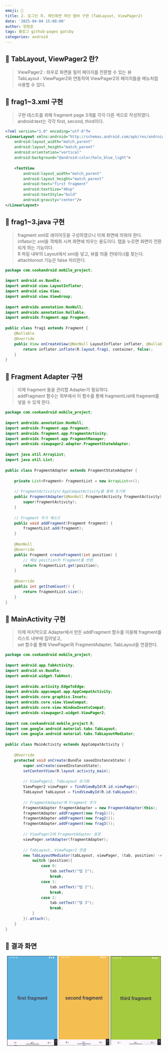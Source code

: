 ```yaml
---
emoji: 🔮
title: 2. 로그인 후, 메인화면 하단 탭바 구현 (TabLayout, ViewPager2)
date: '2025-04-04 15:00:00'
author: 양원준
tags: 블로그 github-pages gatsby
categories: android
---
```


## 📌 TabLayout, ViewPager2 란?
> ViewPager2 : 좌우로 화면을 밀어 페이지를 전환할 수 있는 뷰\
TabLayout : ViewPager2와 연동하여 ViewPager2의 페이지들을 메뉴처럼 사용할 수 있다.

## 📌 frag1~3.xml 구현
> 구현 테스트를 위해 fragment page 3개를 각각 다른 색으로 작성하였다.\
android:text는 각각 first, second, third이다. 

```xml
<?xml version="1.0" encoding="utf-8"?>
<LinearLayout xmlns:android="http://schemas.android.com/apk/res/android"
    android:layout_width="match_parent"
    android:layout_height="match_parent"
    android:orientation="vertical"
    android:background="@android:color/holo_blue_light">
    
    <TextView
        android:layout_width="match_parent"
        android:layout_height="match_parent"
        android:text="first fragment"
        android:textSize="40sp"
        android:textStyle="bold"
        android:gravity="center"/>
</LinearLayout>
```

## 📌 frag1~3.java 구현
> fragment xml로 레이아웃을 구성하였으니 이제 화면에 띄워야 한다.\
inflator는 xml을 객체화 시켜 화면에 띄우는 용도이다. 탭을 누르면 화면이 전환되게 하는 기능이다.\
R 파일 내부의 Layout에서 xml을 넣고, 뷰를 띄울 컨테이너를 찾는다. attachtoroot 기능은 false 처리한다. 

```java
package com.cookandroid.mobile_project;

import android.os.Bundle;
import android.view.LayoutInflater;
import android.view.View;
import android.view.ViewGroup;

import androidx.annotation.NonNull;
import androidx.annotation.Nullable;
import androidx.fragment.app.Fragment;

public class frag1 extends Fragment {
    @Nullable
    @Override
    public View onCreateView(@NonNull LayoutInflater inflater, @Nullable ViewGroup container, @Nullable Bundle savedInstanceState) {
        return inflater.inflate(R.layout.frag1, container, false);
    }
}
```

## 📌 Fragment Adapter 구현
> 이제 fragment 들을 관리할 Adapter가 필요하다.\
addFragment 함수는 외부에서 이 함수를 통해 fragmentList에 fragment를 넣을 수 있게 한다.

```java
package com.cookandroid.mobile_project;

import androidx.annotation.NonNull;
import androidx.fragment.app.Fragment;
import androidx.fragment.app.FragmentActivity;
import androidx.fragment.app.FragmentManager;
import androidx.viewpager2.adapter.FragmentStateAdapter;

import java.util.ArrayList;
import java.util.List;

public class FragmentAdapter extends FragmentStateAdapter {

    private List<Fragment> fragmentList = new ArrayList<>();

    // FragmentActivity나 AppCompatActivity를 통해 초기화
    public FragmentAdapter(@NonNull FragmentActivity fragmentActivity) {
        super(fragmentActivity);
    }

    // Fragment 추가 메소드
    public void addFragment(Fragment fragment) {
        fragmentList.add(fragment);
    }

    @NonNull
    @Override
    public Fragment createFragment(int position) {
        // 해당 position의 fragment를 반환
        return fragmentList.get(position);
    }

    @Override
    public int getItemCount() {
        return fragmentList.size();
    }
}
```

## 📌 MainActivity 구현
> 이제 마지막으로 Adapter에서 만든 addFragment 함수를 이용해 fragment를 리스트 내부에 집어넣고,\
set 함수를 통해 ViewPager와 FragmentAdapter, TabLayout을 연결한다.

```java
package com.cookandroid.mobile_project;

import android.app.TabActivity;
import android.os.Bundle;
import android.widget.TabHost;

import androidx.activity.EdgeToEdge;
import androidx.appcompat.app.AppCompatActivity;
import androidx.core.graphics.Insets;
import androidx.core.view.ViewCompat;
import androidx.core.view.WindowInsetsCompat;
import androidx.viewpager2.widget.ViewPager2;

import com.cookandroid.mobile_project.R;
import com.google.android.material.tabs.TabLayout;
import com.google.android.material.tabs.TabLayoutMediator;

public class MainActivity extends AppCompatActivity {

    @Override
    protected void onCreate(Bundle savedInstanceState) {
        super.onCreate(savedInstanceState);
        setContentView(R.layout.activity_main);

        // ViewPager2, TabLayout 초기화
        ViewPager2 viewPager = findViewById(R.id.viewPager);
        TabLayout tabLayout = findViewById(R.id.tabLayout);

        // FragmentAdapter에 Fragment 추가
        FragmentAdapter fragmentAdapter = new FragmentAdapter(this);
        fragmentAdapter.addFragment(new frag1());
        fragmentAdapter.addFragment(new frag2());
        fragmentAdapter.addFragment(new frag3());

        // ViewPager2에 FragmentAdapter 설정
        viewPager.setAdapter(fragmentAdapter);

        // TabLayout, ViewPager2 연결
        new TabLayoutMediator(tabLayout, viewPager, (tab, position) -> {
            switch (position){
                case 0:
                    tab.setText("탭 1");
                    break;
                case 1:
                    tab.setText("탭 2");
                    break;
                case 2:
                    tab.setText("탭 3");
                    break;
            }
        }).attach();
    }
}
```

## 📌 결과 화면
<p align="center">
  <img src="main_tab_1.png" align="center" width="32%">
  <img src="main_tab_2.png" align="center" width="32%">
  <img src="main_tab_3.png" align="center" width="32%">
</p>

```toc
```
